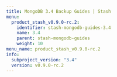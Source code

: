 ```yaml
---
title: MongoDB 3.4 Backup Guides | Stash
menu:
  product_stash_v0.9.0-rc.2:
    identifier: stash-mongodb-guides-3.4
    name: 3.4
    parent: stash-mongodb-guides
    weight: 10
menu_name: product_stash_v0.9.0-rc.2
info:
  subproject_version: "3.4"
  version: v0.9.0-rc.2
---
```


